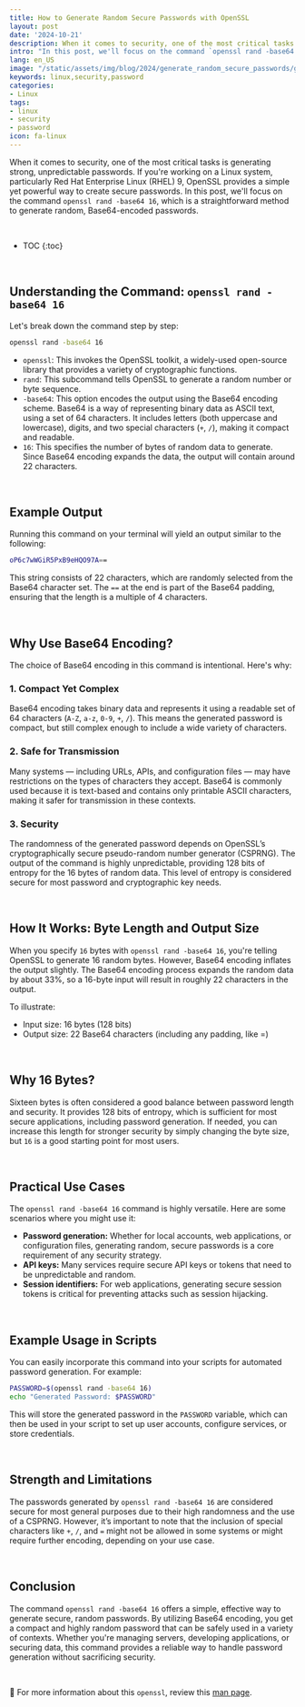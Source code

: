 ```yaml
---
title: How to Generate Random Secure Passwords with OpenSSL
layout: post
date: '2024-10-21'
description: When it comes to security, one of the most critical tasks is generating strong, unpredictable passwords.
intro: "In this post, we'll focus on the command `openssl rand -base64 16`, which is a straightforward method to generate random, Base64-encoded passwords." 
lang: en_US
image: "/static/assets/img/blog/2024/generate_random_secure_passwords/generate_random_secure_passwords.jpg"
keywords: linux,security,password
categories:
- Linux
tags:
- linux
- security
- password
icon: fa-linux
---
```


When it comes to security, one of the most critical tasks is generating strong, unpredictable passwords. If you're working on a Linux system, particularly Red Hat Enterprise Linux (RHEL) 9, OpenSSL provides a simple yet powerful way to create secure passwords. In this post, we'll focus on the command `openssl rand -base64 16`, which is a straightforward method to generate random, Base64-encoded passwords.

<br>

* TOC 
{:toc}

<br>

## Understanding the Command: `openssl rand -base64 16`

Let's break down the command step by step:

```bash
openssl rand -base64 16
```

- `openssl`: This invokes the OpenSSL toolkit, a widely-used open-source library that provides a variety of cryptographic functions.
- `rand`: This subcommand tells OpenSSL to generate a random number or byte sequence.
- `-base64`: This option encodes the output using the Base64 encoding scheme. Base64 is a way of representing binary data as ASCII text, using a set of 64 characters. It includes letters (both uppercase and lowercase), digits, and two special characters (`+`, `/`), making it compact and readable.
- `16`: This specifies the number of bytes of random data to generate. Since Base64 encoding expands the data, the output will contain around 22 characters.

<br>

## Example Output
Running this command on your terminal will yield an output similar to the following:

```bash
oP6c7wWGiR5PxB9eHQO97A==
```

This string consists of 22 characters, which are randomly selected from the Base64 character set. The `==` at the end is part of the Base64 padding, ensuring that the length is a multiple of 4 characters.

<br>

## Why Use Base64 Encoding?
The choice of Base64 encoding in this command is intentional. Here's why:

### 1. Compact Yet Complex
Base64 encoding takes binary data and represents it using a readable set of 64 characters (`A-Z`, `a-z`, `0-9`, `+`, `/`). This means the generated password is compact, but still complex enough to include a wide variety of characters.

### 2. Safe for Transmission
Many systems — including URLs, APIs, and configuration files — may have restrictions on the types of characters they accept. Base64 is commonly used because it is text-based and contains only printable ASCII characters, making it safer for transmission in these contexts.

### 3. Security
The randomness of the generated password depends on OpenSSL’s cryptographically secure pseudo-random number generator (CSPRNG). The output of the command is highly unpredictable, providing 128 bits of entropy for the 16 bytes of random data. This level of entropy is considered secure for most password and cryptographic key needs.

<br>

## How It Works: Byte Length and Output Size
When you specify `16` bytes with `openssl rand -base64 16`, you're telling OpenSSL to generate 16 random bytes. However, Base64 encoding inflates the output slightly. The Base64 encoding process expands the random data by about 33%, so a 16-byte input will result in roughly 22 characters in the output.

To illustrate:
- Input size: 16 bytes (128 bits)
- Output size: 22 Base64 characters (including any padding, like =)

<br>

## Why 16 Bytes?
Sixteen bytes is often considered a good balance between password length and security. It provides 128 bits of entropy, which is sufficient for most secure applications, including password generation. If needed, you can increase this length for stronger security by simply changing the byte size, but `16` is a good starting point for most users.

<br>

## Practical Use Cases
The `openssl rand -base64 16` command is highly versatile. Here are some scenarios where you might use it:

- **Password generation:** Whether for local accounts, web applications, or configuration files, generating random, secure passwords is a core requirement of any security strategy.
- **API keys:** Many services require secure API keys or tokens that need to be unpredictable and random.
- **Session identifiers:** For web applications, generating secure session tokens is critical for preventing attacks such as session hijacking.

<br>

## Example Usage in Scripts
You can easily incorporate this command into your scripts for automated password generation. For example:

```bash
PASSWORD=$(openssl rand -base64 16)
echo "Generated Password: $PASSWORD"
```

This will store the generated password in the `PASSWORD` variable, which can then be used in your script to set up user accounts, configure services, or store credentials.

<br>

## Strength and Limitations
The passwords generated by `openssl rand -base64 16` are considered secure for most general purposes due to their high randomness and the use of a CSPRNG. However, it’s important to note that the inclusion of special characters like `+`, `/`, and `=` might not be allowed in some systems or might require further encoding, depending on your use case.

<br>

## Conclusion
The command `openssl rand -base64 16` offers a simple, effective way to generate secure, random passwords. By utilizing Base64 encoding, you get a compact and highly random password that can be safely used in a variety of contexts. Whether you're managing servers, developing applications, or securing data, this command provides a reliable way to handle password generation without sacrificing security.

<br>

📝 For more information about this `openssl`, review this [man page](https://linux.die.net/man/1/openssl).
